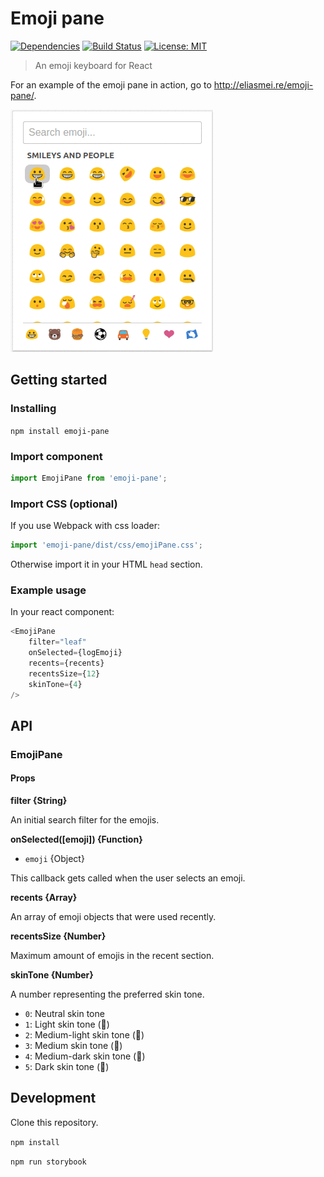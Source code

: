# Emoji pane

[![Dependencies](https://david-dm.org/eliasmeire/emoji-pane.svg)](https://david-dm.org/eliasmeire/emoji-pane.svg)
[![Build Status](https://travis-ci.org/eliasmeire/emoji-pane.svg?branch=master)](https://travis-ci.org/eliasmeire/emoji-pane)
[![License: MIT](https://img.shields.io/badge/License-MIT-blue.svg)](https://opensource.org/licenses/MIT)
> An emoji keyboard for React

For an example of the emoji pane in action, go to http://eliasmei.re/emoji-pane/.

![emoji-pane demo](https://raw.githubusercontent.com/eliasmeire/emoji-pane/master/emoji-pane.gif)

## Getting started

### Installing

`npm install emoji-pane`

### Import component

```js
import EmojiPane from 'emoji-pane';
```

### Import CSS (optional)

If you use Webpack with css loader:

```js
import 'emoji-pane/dist/css/emojiPane.css';
```

Otherwise import it in your HTML `head` section.

### Example usage

In your react component:

```js
<EmojiPane
    filter="leaf"
    onSelected={logEmoji}
    recents={recents}
    recentsSize={12}
    skinTone={4}
/>
```

## API

### EmojiPane

#### Props

**filter {String}**

An initial search filter for the emojis.

**onSelected([emoji]) {Function}**

- `emoji` {Object}

This callback gets called when the user selects an emoji.

**recents {Array}**

An array of emoji objects that were used recently.

**recentsSize {Number}**

Maximum amount of emojis in the recent section.

**skinTone {Number}**

A number representing the preferred skin tone.

- `0`: Neutral skin tone
- `1`: Light skin tone (🏻)
- `2`: Medium-light skin tone (🏼)
- `3`: Medium skin tone (🏽)
- `4`: Medium-dark skin tone (🏾)
- `5`: Dark skin tone (🏿)


## Development

Clone this repository.

`npm install`

`npm run storybook`
